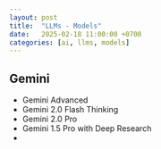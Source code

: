 ```yaml
---
layout: post
title:  "LLMs - Models"
date:   2025-02-18 11:00:00 +0700
categories: [ai, llms, models]
---
```


## Gemini
- Gemini Advanced
- Gemini 2.0 Flash Thinking
- Gemini 2.0 Pro
- Gemini 1.5 Pro with Deep Research
- 
